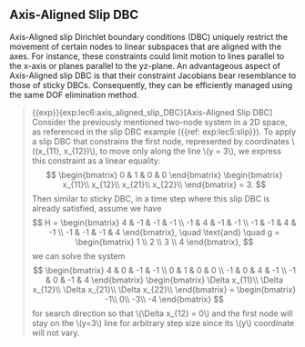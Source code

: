 ## Axis-Aligned Slip DBC

Axis-Aligned slip Dirichlet boundary conditions (DBC) uniquely restrict the movement of certain nodes to linear subspaces that are aligned with the axes. For instance, these constraints could limit motion to lines parallel to the x-axis or planes parallel to the yz-plane. An advantageous aspect of Axis-Aligned slip DBC is that their constraint Jacobians bear resemblance to those of sticky DBCs. Consequently, they can be efficiently managed using the same DOF elimination method. 

> {{exp}}{exp:lec6:axis_aligned_slip_DBC}[Axis-Aligned Slip DBC]
Consider the previously mentioned two-node system in a 2D space, as referenced in the slip DBC example ({{ref: exp:lec5:slip}}). To apply a slip DBC that constrains the first node, represented by coordinates \\((x_{11}, x_{12})\\), to move only along the line \\(y = 3\\), we express this constraint as a linear equality:
$$
    \begin{bmatrix}
      0 & 1 & 0 & 0
    \end{bmatrix}  
    \begin{bmatrix}
      x_{11}\\
      x_{12}\\
      x_{21}\\
      x_{22}\\
    \end{bmatrix}
    = 3.
$$
Then similar to sticky DBC, in a time step where this slip DBC is already satisfied, assume we have
$$
    H = \begin{bmatrix}
      4 & -1 & -1 & -1 \\
      -1 & 4 & -1 & -1 \\
      -1 & -1 & 4 & -1 \\
      -1 & -1 & -1 & 4
    \end{bmatrix}, \quad \text{and} \quad
    g = \begin{bmatrix}
      1 \\
      2 \\
      3 \\
      4
    \end{bmatrix},
$$
we can solve the system
$$
    \begin{bmatrix}
      4 & 0 & -1 & -1 \\
      0 & 1 & 0 & 0 \\
      -1 & 0 & 4 & -1 \\
      -1 & 0 & -1 & 4
    \end{bmatrix}  
    \begin{bmatrix}
      \Delta x_{11}\\
      \Delta x_{12}\\
      \Delta x_{21}\\
      \Delta x_{22}\\
    \end{bmatrix}
    = 
    \begin{bmatrix}
      -1\\
      0\\
      -3\\
      -4
    \end{bmatrix}
$$
for search direction so that \\(\Delta x_{12} = 0\\) and the first node will stay on the \\(y=3\\) line for arbitrary step size since its \\(y\\) coordinate will not vary.
